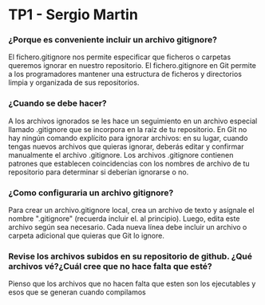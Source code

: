 # TP1 - Sergio Martin
### ¿Porque es conveniente incluir un archivo gitignore?
El fichero.gitignore nos permite especificar que ficheros o carpetas queremos ignorar en nuestro repositorio. El fichero.gitignore en Git permite a los programadores mantener una estructura de ficheros y directorios limpia y organizada de sus repositorios.
### ¿Cuando se debe hacer?
A los archivos ignorados se les hace un seguimiento en un archivo especial llamado .gitignore que se incorpora en la raíz de tu repositorio. En Git no hay ningún comando explícito para ignorar archivos: en su lugar, cuando tengas nuevos archivos que quieras ignorar, deberás editar y confirmar manualmente el archivo .gitignore. Los archivos .gitignore contienen patrones que establecen coincidencias con los nombres de archivo de tu repositorio para determinar si deberían ignorarse o no.
### ¿Como configuraria un archivo gitignore?
Para crear un archivo.gitignore local, crea un archivo de texto y asígnale el nombre ".gitignore" (recuerda incluir el. al principio). Luego, edita este archivo según sea necesario. Cada nueva línea debe incluir un archivo o carpeta adicional que quieras que Git lo ignore.

### Revise los archivos subidos en su repositorio de github. ¿Qué archivos vé?¿Cuál cree que no hace falta que esté?

Pienso que los archivos que no hacen falta que esten son los ejecutables y esos que se generan cuando compilamos